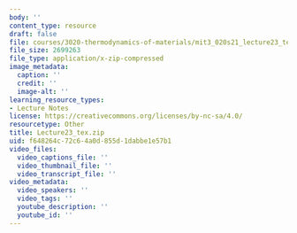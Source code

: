 ```yaml
---
body: ''
content_type: resource
draft: false
file: courses/3020-thermodynamics-of-materials/mit3_020s21_lecture23_tex.zip
file_size: 2699263
file_type: application/x-zip-compressed
image_metadata:
  caption: ''
  credit: ''
  image-alt: ''
learning_resource_types:
- Lecture Notes
license: https://creativecommons.org/licenses/by-nc-sa/4.0/
resourcetype: Other
title: Lecture23_tex.zip
uid: f648264c-72c6-4a0d-855d-1dabbe1e57b1
video_files:
  video_captions_file: ''
  video_thumbnail_file: ''
  video_transcript_file: ''
video_metadata:
  video_speakers: ''
  video_tags: ''
  youtube_description: ''
  youtube_id: ''
---
```

